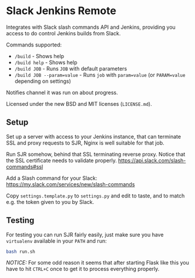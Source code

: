 # Slack Jenkins Remote

Integrates with Slack slash commands API and Jenkins, providing you access to do control Jenkins builds from Slack.

Commands supported:

 - `/build` - Shows help
 - `/build help` - Shows help
 - `/build JOB` - Runs `JOB` with default parameters
 - `/build JOB --param=value` - Runs `job` with `param=value` (or `PARAM=value` depending on settings)
 
Notifies channel it was run on about progress.

Licensed under the new BSD and MIT licenses (`LICENSE.md`).


## Setup

Set up a server with access to your Jenkins instance, that can terminate SSL and proxy requests to SJR, Nginx is well suitable for that job.

Run SJR somehow, behind that SSL terminating reverse proxy. Notice that the SSL certificate needs to validate properly. https://api.slack.com/slash-commands#ssl

Add a Slash command for your Slack: https://my.slack.com/services/new/slash-commands

Copy `settings.template.py` to `settings.py` and edit to taste, and to match e.g. the token given to you by Slack.


## Testing

For testing you can run SJR fairly easily, just make sure you have `virtualenv` available in your `PATH` and run: 

```bash
bash run.sh
```

*NOTICE:* For some odd reason it seems that after starting Flask like this you have to hit `CTRL+C` once to get it to process everything properly.
